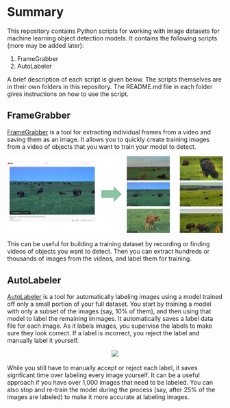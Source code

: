 # Summary
This repository contains Python scripts for working with image datasets for machine learning object detection models. It contains the following scripts (more may be added later):

1. FrameGrabber
2. AutoLabeler

A brief description of each script is given below. The scripts themselves are in their own folders in this repository. The README.md file in each folder gives instructions on how to use the script.

## FrameGrabber
[FrameGrabber](https://github.com/EdjeElectronics/Image-Dataset-Tools/tree/main/FrameGrabber) is a tool for extracting individual frames from a video and saving them as an image. It allows you to quickly create training images from a video of objects that you want to train your model to detect.

<p align="center">
   <img src="docs/Bison-example.png">
</p>

This can be useful for building a training dataset by recording or finding videos of objects you want to detect. Then you can extract hundreds or thousands of images from the videos, and label them for training.

## AutoLabeler
[AutoLabeler](https://github.com/EdjeElectronics/Image-Dataset-Tools/tree/main/AutoLabeler) is a tool for automatically labeling images using a model trained off only a small portion of your full dataset. You start by training a model with only a subset of the images (say, 10% of them), and then using that model to label the remaining immages. It automatically saves a label data file for each image. As it labels images, you supervise the labels to make sure they look correct. If a label is incorrect, you reject the label and manually label it yourself. 

<p align="center">
   <img src="docs/Raccoon-boxes.gif">
</p>

While you still have to manually accept or reject each label, it saves signficant time over labeling every image yourself. It can be a useful approach if you have over 1,000 images that need to be labeled. You can also stop and re-train the model during the process (say, after 25% of the images are labeled) to make it more accurate at labeling images.
